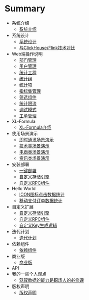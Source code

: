 # Summary

*  系统介绍
    * [系统介绍](zh/项目介绍/系统介绍.md)
*  系统设计
    * [系统设计](zh/系统设计/系统设计.md)
    * [与ClickHouse/Flink技术对比](zh/系统设计/开源XL-LightHouse与Flink、ClickHouse之类技术相比有什么优势.md)
*  Web端操作说明
    * [部门管理](zh/Web端操作说明/部门管理.md)
    * [用户管理](zh/Web端操作说明/用户管理.md)
    * [统计工程](zh/Web端操作说明/统计工程.md)
    * [统计组](zh/Web端操作说明/统计组管理.md)
    * [统计项](zh/Web端操作说明/统计项管理.md)
    * [指标集管理](zh/Web端操作说明/指标集管理.md)    
    * [筛选组件](zh/Web端操作说明/筛选组件.md)
    * [统计限流](zh/Web端操作说明/统计限流.md)
    * [调试模式](zh/Web端操作说明/调试模式.md)
    * [工单管理](zh/Web端操作说明/工单管理.md)
*  XL-Formula
    * [XL-Formula介绍](zh/XL-Formula/XL-Formula通用型流式统计运算方式配置说明.md)
*  使用场景演示
    * [即时通讯场景演示](zh/使用场景演示/即时通讯类APP场景演示.md)
    * [技术类场景演示](zh/使用场景演示/技术类场景使用演示.md)
    * [电商类场景演示](zh/使用场景演示/电商类业务场景使用演示.md)
    * [资讯类场景演示](zh/使用场景演示/资讯类业务场景使用演示.md)
*  安装部署
    * [一键部署](zh/安装部署/一键部署.md)
    * [自定义存储引擎](zh/安装部署/自定义存储引擎.md)
    * [自定义RPC组件](zh/安装部署/自定义RPC组件.md)
*  Hello World
    * [ICON图标点击数据统计](zh/HelloWorld/icon图标点击数据统计.md)
    * [移动支付订单数据统计](zh/HelloWorld/移动支付订单数据统计.md)
*  自定义扩展
    * [自定义存储引擎](zh/自定义扩展/自定义存储引擎.md)
    * [自定义RPC组件](zh/自定义扩展/自定义RPC组件.md)
    * [自定义Key生成逻辑](zh/自定义扩展/自定义Key生成逻辑.md)
*  迭代计划
    * [迭代计划](zh/迭代计划/迭代计划.md)  
*  依赖组件
    * [依赖组件](zh/依赖组件/依赖组件.md)
*  商业版
   * [商业版](zh/商业版/商业版.md)
*  API 
*  我的一些个人观点
   * [驾驭数据的能力是职场人的必修课](zh/opinion/01.md)   
*  版权声明
    * [版权声明](zh/版权声明/版权声明.md)